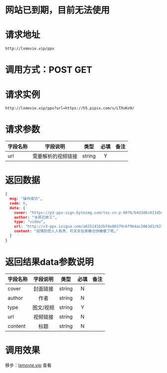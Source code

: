 # 网站已到期，目前无法使用
# 请求地址

```
http://lxmovie.vip/ppx
```

# 调用方式：POST GET

# 请求实例

```
http://lxmovie.vip/ppx?url=https://h5.pipix.com/s/LTXvKo9/
```

# 请求参数

|字段名称       |字段说明         |类型            |必填            |备注     |
| -------------|:--------------:|:--------------:|:--------------:| ------:|
|url|需要解析的视频链接|string|Y||

# 返回数据

```json
{
  msg: "操作成功",
  code: 0,
  data: {
    cover: "https://p3-ppx-sign.byteimg.com/tos-cn-p-0076/b4d10bc011d547c597b575bea6346216_1645029034~tplv-f3gpralwbh-noop:720:1280.webp?x-expires=1676969932&x-signature=GnRDd8llgoRHQvkKPBtjQf1ZzdE%3D",
    author: "冰哥已奔三",
    type: "video",
    url: "http://v3-ppx.ixigua.com/a625141b2bf4e88379c6f9b4ac2063d3/62136265/video/tos/cn/tos-cn-ve-0076/00cbaba7e9a246a497eda15d731076e3/?a=1319&br=831&bt=831&cd=0%7C0%7C0%7C0&ch=0&cr=0&cs=0&cv=1&dr=3&ds=3&eid=2048&er=&ft=XEAS8qq3mrsPnzInz7VH16iZlfuWwPJiM5&l=2022022116585201021008814515B5AD31&lr=&mime_type=video_mp4&net=0&pl=0&qs=0&rc=MzNkMzU6ZnJsOzMzNGYzM0ApZWRkO2kzOmRnNzw7MzU4OmdrZ21mcjRfYDNgLS1kMTBzczQwYi00Y2MvX2FeYDJhNTM6Yw%3D%3D&vl=&vr=",
    content: "疫情防控人人有责，可天天在家睡也快睡傻了呢…"
  }
}
```

# 返回结果data参数说明

|字段名称       |字段说明         |类型            |必填            |备注     |
| -------------|:--------------:|:--------------:|:--------------:| ------:|
|cover|封面链接|string|N||
|author|作者|string|N||
|type|图文/视频|string|Y||
|url|视频链接|string|N||
|content|标题|string|N||


# 调用效果

移步：[lxmovie.vip](lxmovie.vip) 查看




